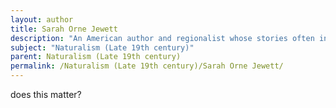 ```yaml
---
layout: author
title: Sarah Orne Jewett
description: "An American author and regionalist whose stories often interweave the natural world with human lives and relationships, reflecting Naturalist ideals."
subject: "Naturalism (Late 19th century)"
parent: Naturalism (Late 19th century)
permalink: /Naturalism (Late 19th century)/Sarah Orne Jewett/
---
```


does this matter?

